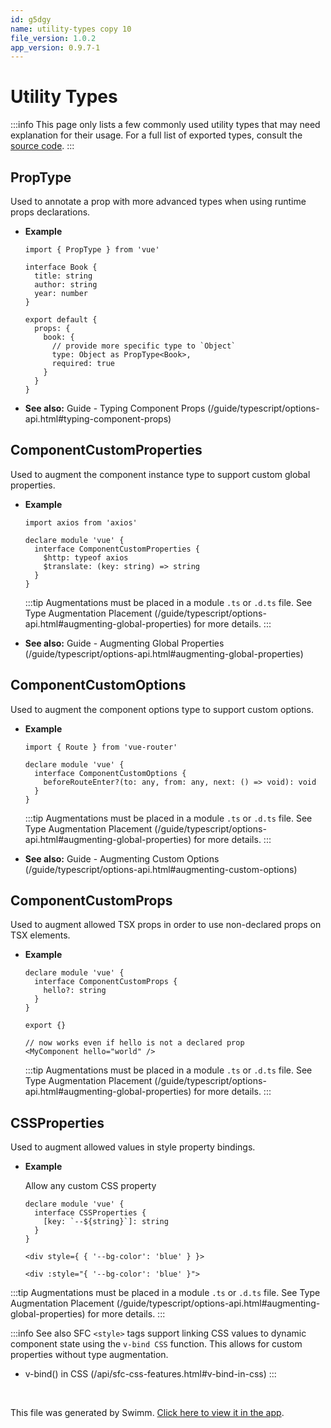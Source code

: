 ```yaml
---
id: g5dgy
name: utility-types copy 10
file_version: 1.0.2
app_version: 0.9.7-1
---
```


# Utility Types

:::info This page only lists a few commonly used utility types that may need explanation for their usage. For a full list of exported types, consult the [source code](https://github.com/vuejs/core/blob/main/packages/runtime-core/src/index.ts#L131). :::

## PropType<T>

Used to annotate a prop with more advanced types when using runtime props declarations.

*   **Example**
    
    ```
    import { PropType } from 'vue'
    
    interface Book {
      title: string
      author: string
      year: number
    }
    
    export default {
      props: {
        book: {
          // provide more specific type to `Object`
          type: Object as PropType<Book>,
          required: true
        }
      }
    }
    ```
    
*   **See also:** Guide - Typing Component Props (/guide/typescript/options-api.html#typing-component-props)
    

## ComponentCustomProperties

Used to augment the component instance type to support custom global properties.

*   **Example**
    
    ```
    import axios from 'axios'
    
    declare module 'vue' {
      interface ComponentCustomProperties {
        $http: typeof axios
        $translate: (key: string) => string
      }
    }
    ```
    
    :::tip Augmentations must be placed in a module `.ts` or `.d.ts` file. See Type Augmentation Placement (/guide/typescript/options-api.html#augmenting-global-properties) for more details. :::
    
*   **See also:** Guide - Augmenting Global Properties (/guide/typescript/options-api.html#augmenting-global-properties)
    

## ComponentCustomOptions

Used to augment the component options type to support custom options.

*   **Example**
    
    ```
    import { Route } from 'vue-router'
    
    declare module 'vue' {
      interface ComponentCustomOptions {
        beforeRouteEnter?(to: any, from: any, next: () => void): void
      }
    }
    ```
    
    :::tip Augmentations must be placed in a module `.ts` or `.d.ts` file. See Type Augmentation Placement (/guide/typescript/options-api.html#augmenting-global-properties) for more details. :::
    
*   **See also:** Guide - Augmenting Custom Options (/guide/typescript/options-api.html#augmenting-custom-options)
    

## ComponentCustomProps

Used to augment allowed TSX props in order to use non-declared props on TSX elements.

*   **Example**
    
    ```
    declare module 'vue' {
      interface ComponentCustomProps {
        hello?: string
      }
    }
    
    export {}
    ```
    
    ```
    // now works even if hello is not a declared prop
    <MyComponent hello="world" />
    ```
    
    :::tip Augmentations must be placed in a module `.ts` or `.d.ts` file. See Type Augmentation Placement (/guide/typescript/options-api.html#augmenting-global-properties) for more details. :::
    

## CSSProperties

Used to augment allowed values in style property bindings.

*   **Example**
    
    Allow any custom CSS property
    
    ```
    declare module 'vue' {
      interface CSSProperties {
        [key: `--${string}`]: string
      }
    }
    ```
    
    ```
    <div style={ { '--bg-color': 'blue' } }>
    ```
    
    ```
    <div :style="{ '--bg-color': 'blue' }">
    ```
    

:::tip Augmentations must be placed in a module `.ts` or `.d.ts` file. See Type Augmentation Placement (/guide/typescript/options-api.html#augmenting-global-properties) for more details. :::

:::info See also SFC `<style>` tags support linking CSS values to dynamic component state using the `v-bind CSS` function. This allows for custom properties without type augmentation.

*   v-bind() in CSS (/api/sfc-css-features.html#v-bind-in-css) :::

<br/>

This file was generated by Swimm. [Click here to view it in the app](http://localhost:5001/repos/Z2l0aHViJTNBJTNBVGVzdFJlcG8xJTNBJTNBU2hhdWxBbXJhblM=/docs/g5dgy).